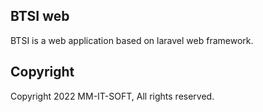 ## BTSI web

BTSI is a web application based on laravel web framework.

## Copyright

Copyright 2022 MM-IT-SOFT, All rights reserved.
